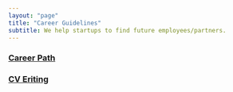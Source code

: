 ```yaml
---
layout: "page"
title: "Career Guidelines"
subtitle: We help startups to find future employees/partners.
---
```


### [Career Path](https://trello.com/b/0bKxmpuK/cse-graduate-checklist)

### [CV Eriting](https://cse-eee-jobs-bd.github.io/2021/01/03/good-cv-by-jalal-udding.html)